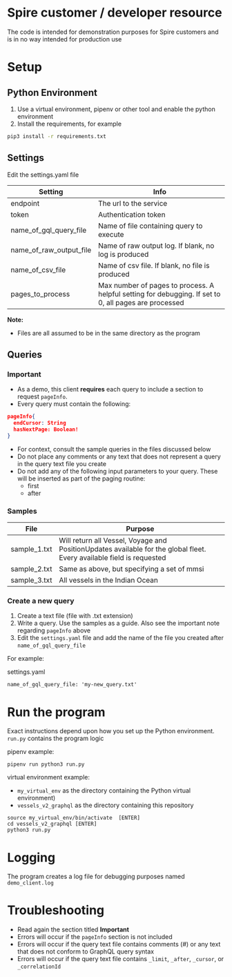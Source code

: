 # Spire customer / developer resource
The code is intended for demonstration purposes for Spire customers and is in no way intended for production use

# Setup
## Python Environment
1. Use a virtual environment, pipenv or other tool and enable the python environment
2. Install the requirements, for example
```bash
pip3 install -r requirements.txt
```
## Settings
Edit the settings.yaml file

|Setting                             |Info                                |
|------------------------------------|------------------------------------|
|endpoint                            |The url to the service              |
|token                               |Authentication token                |
|name_of_gql_query_file              |Name of file containing query to execute|
|name_of_raw_output_file             |Name of raw output log. If blank, no log is produced|
|name_of_csv_file                    |Name of csv file. If blank, no file is produced|
|pages_to_process                    |Max number of pages to process.  A helpful setting for debugging.  If set to 0, all pages are processed|

**Note:**
* Files are all assumed to be in the same directory as the program

## Queries
### Important
* As a demo, this client **requires** each query to include a section to request ```pageInfo```.
* Every query must contain the following:

```json
pageInfo{
  endCursor: String
  hasNextPage: Boolean!
}
```

* For context, consult the sample queries in the files discussed below
* Do not place any comments or any text that does not represent a query in the query text file you create
* Do not add any of the following input parameters to your query.  These will be inserted as part of the paging routine:
  * first
  * after
  
### Samples

|File                   |Purpose                                |
|-----------------------|---------------------------------------|
|sample_1.txt           |Will return all Vessel, Voyage and PositionUpdates available for the global fleet.  Every available field is requested|
|sample_2.txt           |Same as above, but specifying a set of mmsi|
|sample_3.txt           |All vessels in the Indian Ocean|

### Create a new query
1. Create a text file (file with .txt extension)
2. Write a query.  Use the samples as a guide.  Also see the important note regarding ```pageInfo``` above
3. Edit the ```settings.yaml``` file and add the name of the file you created after ```name_of_gql_query_file```

For example:

settings.yaml
```
name_of_gql_query_file: 'my-new_query.txt'
```   

# Run the program
Exact instructions depend upon how you set up the Python environment.  ```run.py``` contains the program logic

pipenv example:

```
pipenv run python3 run.py
```

virtual environment example:
* ```my_virtual_env``` as the directory containing the Python virtual environment)
* ```vessels_v2_graphql``` as the directory containing this repository
```
source my_virtual_env/bin/activate  [ENTER]
cd vessels_v2_graphql [ENTER]
python3 run.py
```


# Logging
The program creates a log file for debugging purposes named ```demo_client.log```

# Troubleshooting
* Read again the section titled **Important**
* Errors will occur if the ```pageInfo``` section is not included
* Errors will occur if the query text file contains comments (#) or any text that does not conform to GraphQL query syntax
* Errors will occur if the query text file contains ```_limit```, ```_after```, ```_cursor```, or ```_correlationId```

